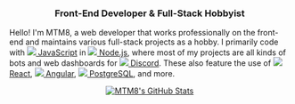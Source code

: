 <h3 align="center">Front-End Developer &amp; Full-Stack Hobbyist</h3>

Hello! I'm MTM8, a web developer that works professionally on the front-end and maintains various full-stack projects as a hobby. I primarily code with [![](https://api.iconify.design/logos:javascript.svg?&height=14) JavaScript](https://nodejs.org/) in [![](https://api.iconify.design/logos:nodejs-icon.svg?&height=14) Node.js](https://nodejs.org/), where most of my projects are all kinds of bots and web dashboards for [![](https://api.iconify.design/logos:discord.svg?&height=14) Discord](https://discord.com/). These also feature the use of [![](https://api.iconify.design/logos:react.svg?&height=14) React](https://reactjs.org/), [![](https://api.iconify.design/logos:angular-icon.svg?&height=14) Angular](https://angular.io/), [![](https://api.iconify.design/logos:postgresql.svg?&height=14) PostgreSQL](https://www.postgresql.org/), and more.

<div align="center">
  <a href="https://github.com/anuraghazra/github-readme-stats">
    <img align="center" src="https://github-readme-stats.vercel.app/api?username=MTM8&count_private=true&show_icons=true" alt="MTM8's GitHub Stats"/>
  </a>
</div>
